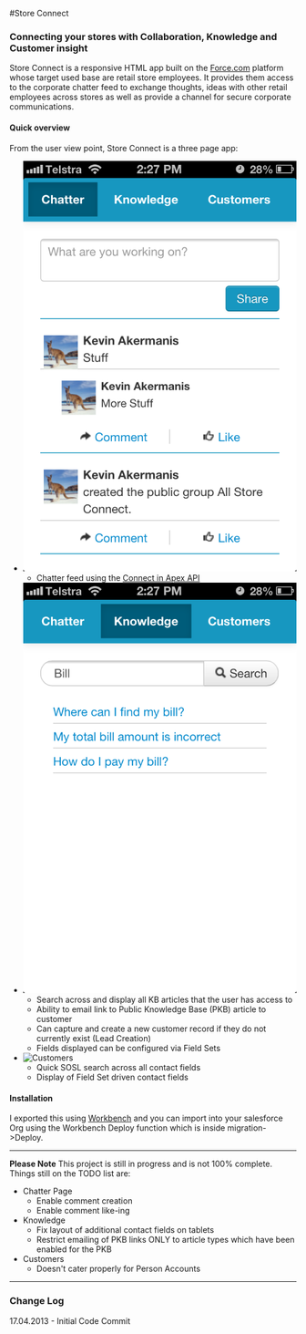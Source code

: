 #Store Connect

### Connecting your stores with Collaboration, Knowledge and Customer insight

Store Connect is a responsive HTML app built on the [Force.com](http://www.force.com) platform whose target used base are retail store employees.
It provides them access to the corporate chatter feed to exchange thoughts, ideas with other retail employees across stores as well as provide a channel for secure corporate communications.

#### Quick overview 

From the user view point, Store Connect is a three page app:

* ![Home/Chatter page](https://github.com/kakermanis/StoreConnect/blob/master/1-Chatter.png)
	* Chatter feed using the [Connect in Apex API](http://developer.force.com/cookbook/recipe/connect-in-apex-pilot)
* ![Knowledge](https://github.com/kakermanis/StoreConnect/blob/master/2-Knowledge.png)
	* Search across and display all KB articles that the user has access to
	* Ability to email link to Public Knowledge Base (PKB) article to customer
	* Can capture and create a new customer record if they do not currently exist (Lead Creation)
	* Fields displayed can be configured via Field Sets
* ![Customers]((https://github.com/kakermanis/StoreConnect/blob/master/3-Customer.png))
	* Quick SOSL search across all contact fields
	* Display of Field Set driven contact fields
	

#### Installation
I exported this using [Workbench](https://workbench.developerforce.com/) and you can import into your salesforce Org using the Workbench Deploy function which is inside migration->Deploy.
	
----

**Please Note**
This project is still in progress and is not 100% complete.  Things still on the TODO list are:
* Chatter Page
	* Enable comment creation
	* Enable comment like-ing
* Knowledge
	* Fix layout of additional contact fields on tablets
	* Restrict emailing of PKB links ONLY to article types which have been enabled for the PKB
* Customers
	* Doesn't cater properly for Person Accounts

----

### Change Log ###

17.04.2013 - Initial Code Commit



